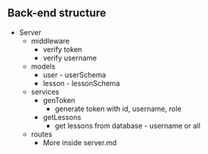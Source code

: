 ## Back-end structure
+ Server
  - middleware
     - verify token
     - verify username
  - models
     - user - userSchema
     - lesson - lessonSchema
  - services
     - genToken
       - generate token with id, username, role
     - getLessons
       - get lessons from database - username or all
  - routes
     - More inside server.md
